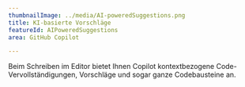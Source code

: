 ```yaml
---
thumbnailImage: ../media/AI-poweredSuggestions.png
title: KI-basierte Vorschläge
featureId: AIPoweredSuggestions
area: GitHub Copilot

---
```



Beim Schreiben im Editor bietet Ihnen Copilot kontextbezogene Code-Vervollständigungen, Vorschläge und sogar ganze Codebausteine an.

